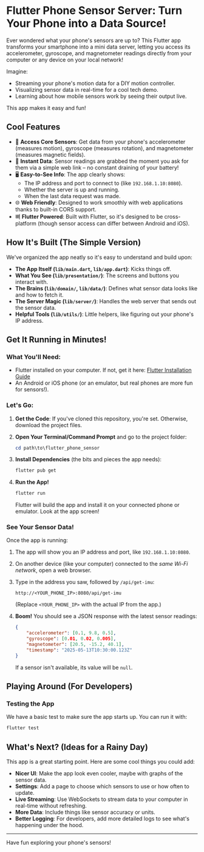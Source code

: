 # Flutter Phone Sensor Server: Turn Your Phone into a Data Source!

Ever wondered what your phone's sensors are up to? This Flutter app transforms your smartphone into a mini data server, letting you access its accelerometer, gyroscope, and magnetometer readings directly from your computer or any device on your local network!

Imagine:

-   Streaming your phone's motion data for a DIY motion controller.
-   Visualizing sensor data in real-time for a cool tech demo.
-   Learning about how mobile sensors work by seeing their output live.

This app makes it easy and fun!

## Cool Features

-   📱 **Access Core Sensors**: Get data from your phone's accelerometer (measures motion), gyroscope (measures rotation), and magnetometer (measures magnetic fields).
-   🚀 **Instant Data**: Sensor readings are grabbed the moment you ask for them via a simple web link – no constant draining of your battery!
-   🖥️ **Easy-to-See Info**: The app clearly shows:
    -   The IP address and port to connect to (like `192.168.1.10:8080`).
    -   Whether the server is up and running.
    -   When the last data request was made.
-   🌐 **Web Friendly**: Designed to work smoothly with web applications thanks to built-in CORS support.
-   뼈 **Flutter Powered**: Built with Flutter, so it's designed to be cross-platform (though sensor access can differ between Android and iOS).

## How It's Built (The Simple Version)

We've organized the app neatly so it's easy to understand and build upon:

-   **The App Itself (`lib/main.dart`, `lib/app.dart`)**: Kicks things off.
-   **What You See (`lib/presentation/`)**: The screens and buttons you interact with.
-   **The Brains (`lib/domain/`, `lib/data/`)**: Defines what sensor data looks like and how to fetch it.
-   **The Server Magic (`lib/server/`)**: Handles the web server that sends out the sensor data.
-   **Helpful Tools (`lib/utils/`)**: Little helpers, like figuring out your phone's IP address.

## Get It Running in Minutes!

### What You'll Need:

-   Flutter installed on your computer. If not, get it here: [Flutter Installation Guide](https://flutter.dev/docs/get-started/install)
-   An Android or iOS phone (or an emulator, but real phones are more fun for sensors!).

### Let's Go:

1.  **Get the Code**: If you've cloned this repository, you're set. Otherwise, download the project files.
2.  **Open Your Terminal/Command Prompt** and go to the project folder:

    ```powershell
    cd path\to\flutter_phone_sensor
    ```

3.  **Install Dependencies** (the bits and pieces the app needs):

    ```powershell
    flutter pub get
    ```

4.  **Run the App!**

    ```powershell
    flutter run
    ```

    Flutter will build the app and install it on your connected phone or emulator. Look at the app screen!

### See Your Sensor Data!

Once the app is running:

1.  The app will show you an IP address and port, like `192.168.1.10:8080`.
2.  On another device (like your computer) connected to the *same Wi-Fi network*, open a web browser.
3.  Type in the address you saw, followed by `/api/get-imu`:

    `http://<YOUR_PHONE_IP>:8080/api/get-imu`

    (Replace `<YOUR_PHONE_IP>` with the actual IP from the app.)

4.  **Boom!** You should see a JSON response with the latest sensor readings:

    ```json
    {
        "accelerometer": [0.1, 9.8, 0.5],
        "gyroscope": [0.01, 0.02, 0.005],
        "magnetometer": [20.5, -15.2, 40.1],
        "timestamp": "2025-05-13T10:30:00.123Z"
    }
    ```

    If a sensor isn't available, its value will be `null`.

## Playing Around (For Developers)

### Testing the App

We have a basic test to make sure the app starts up. You can run it with:

```powershell
flutter test
```

## What's Next? (Ideas for a Rainy Day)

This app is a great starting point. Here are some cool things you could add:

-   **Nicer UI**: Make the app look even cooler, maybe with graphs of the sensor data.
-   **Settings**: Add a page to choose which sensors to use or how often to update.
-   **Live Streaming**: Use WebSockets to stream data to your computer in real-time without refreshing.
-   **More Data**: Include things like sensor accuracy or units.
-   **Better Logging**: For developers, add more detailed logs to see what's happening under the hood.

---

Have fun exploring your phone's sensors!
